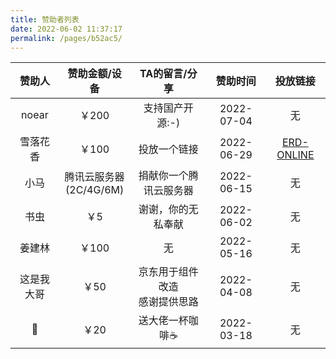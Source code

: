 ```yaml
---
title: 赞助者列表
date: 2022-06-02 11:37:17
permalink: /pages/b52ac5/
---
```




|   赞助人   |       赞助金额/设备        |          TA的留言/分享           |  赞助时间  |                   投放链接                    |
| :--------: |:--------------------:| :------------------------------: | :--------: | :-------------------------------------------: |
|   noear    |         ￥200         |         支持国产开源:-)          | 2022-07-04 |                      无                       |
|  雪落花香  |         ￥100         |           投放一个链接           | 2022-06-29 | [ERD-ONLINE](https://portal.zerocode.net.cn/) |
|    小马    | 腾讯云服务器<br>(2C/4G/6M) |      捐献你一个腾讯云服务器      | 2022-06-15 |                      无                       |
|    书虫    |          ￥5          |        谢谢，你的无私奉献        | 2022-06-02 |                      无                       |
|   姜建林   |         ￥100         |                无                | 2022-05-16 |                      无                       |
| 这是我大哥 |         ￥50          | 京东用于组件改造<br>感谢提供思路 | 2022-04-08 |                      无                       |
|     🎱      |         ￥20          |         送大佬一杯咖啡☕️          | 2022-03-18 |                      无                       |



